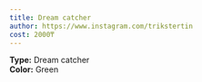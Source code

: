 ```yaml
---
title: Dream catcher
author: https://www.instagram.com/trikstertin
cost: 2000₸
---
```

**Type:** Dream catcher  
**Color:** Green  